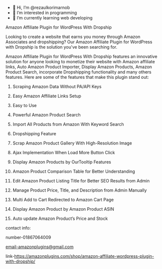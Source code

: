 - 👋 Hi, I’m @rezaulkorimarnob
- 👀 I’m interested in programming
- 🌱 I’m currently learning web developing

Amazon Affiliate Plugin for WordPress With Dropship



Looking to create a website that earns you money through Amazon Associates and dropshipping? Our Amazon Affiliate Plugin for WordPress with Dropship is the solution you've been searching for.





Amazon Affiliate Plugin for WordPress With Dropship features an innovative solution for anyone looking to monetize their website with Amazon affiliate links, Auto Amazon Product Importer, Display Amazon Products, Amazon Product Search, incorporate Dropshipping functionality and many others features. Here are some of the features that make this plugin stand out:



01. Scraping Amazon Data Without PA/API Keys

02. Easy Amazon Affiliate Links Setup

03. Easy to Use

04. Powerful Amazon Product Search

05. Import All Products from Amazon With Keyword Search

06. Dropshipping Feature

07. Scrap Amazon Product Gallery With High-Resolution Image

08. Ajax Implementation When Load More Button Click

09. Display Amazon Products by OurTooltip Features

10. Amazon Product Comparison Table for Better Understanding

11. Edit Amazon Product Listing Title for Better SEO Results from Admin

12. Manage Product Price, Title, and Description from Admin Manually

13. Multi Add to Cart Redirected to Amazon Cart Page

14. Display Amazon Product by Amazon Product ASIN

15. Auto update Amazon Product’s Price and Stock





contact info:

number-01867064009

email-amazonplugins@gmail.com

link-https://amazonplugins.com/shop/amazon-affiliate-wordpress-plugin-with-dropship/

